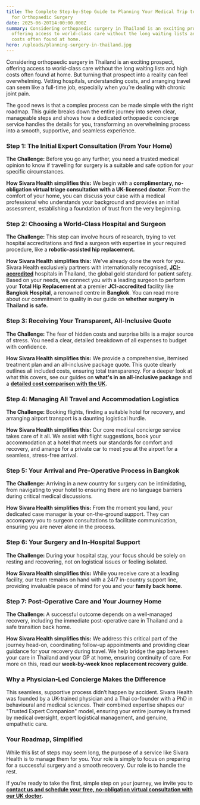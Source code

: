 ```yaml
---
title: The Complete Step-by-Step Guide to Planning Your Medical Trip to Thailand
  for Orthopaedic Surgery
date: 2025-06-20T14:00:00.000Z
summary: Considering orthopaedic surgery in Thailand is an exciting prospect,
  offering access to world-class care without the long waiting lists and high
  costs often found at home.
hero: /uploads/planning-surgery-in-thailand.jpg
---
```

Considering orthopaedic surgery in Thailand is an exciting prospect, offering access to world-class care without the long waiting lists and high costs often found at home. But turning that prospect into a reality can feel overwhelming. Vetting hospitals, understanding costs, and arranging travel can seem like a full-time job, especially when you’re dealing with chronic joint pain.

The good news is that a complex process can be made simple with the right roadmap. This guide breaks down the entire journey into seven clear, manageable steps and shows how a dedicated orthopaedic concierge service handles the details for you, transforming an overwhelming process into a smooth, supportive, and seamless experience.

### **Step 1: The Initial Expert Consultation (From Your Home)**

**The Challenge:** Before you go any further, you need a trusted medical opinion to know if travelling for surgery is a suitable and safe option for your specific circumstances.

**How Sivara Health simplifies this:** We begin with a **complimentary, no-obligation virtual triage consultation with a UK-licensed doctor**. From the comfort of your home, you can discuss your case with a medical professional who understands your background and provides an initial assessment, establishing a foundation of trust from the very beginning.

### **Step 2: Choosing a World-Class Hospital and Surgeon**

**The Challenge:** This step can involve hours of research, trying to vet hospital accreditations and find a surgeon with expertise in your required procedure, like a **robotic-assisted hip replacement.**

**How Sivara Health simplifies this:** We've already done the work for you. Sivara Health exclusively partners with internationally recognised, **[JCI-accredited](https://www.jointcommissioninternational.org/)** hospitals in Thailand, the global gold standard for patient safety. Based on your needs, we connect you with a leading surgeon to perform your **Total Hip Replacement** at a premier **JCI-accredited** facility like **Bangkok Hospital**, a renowned centre in **Bangkok**. You can read more about our commitment to quality in our guide on **whether surgery in Thailand is safe.**

### **Step 3: Receiving Your Transparent, All-Inclusive Quote**

**The Challenge:** The fear of hidden costs and surprise bills is a major source of stress. You need a clear, detailed breakdown of all expenses to budget with confidence.

**How Sivara Health simplifies this:** We provide a comprehensive, itemised treatment plan and an all-inclusive package quote. This quote clearly outlines all included costs, ensuring total transparency. For a deeper look at what this covers, see our guides on **what's in an all-inclusive package** and a **[detailed cost comparison with the UK](https://sivara.health/article.html?slug=hip-replacement-cost-uk-vs-thailand-a-detailed-2025-price-breakdown-to-save-over-60)**.

### **Step 4: Managing All Travel and Accommodation Logistics**

**The Challenge:** Booking flights, finding a suitable hotel for recovery, and arranging airport transport is a daunting logistical hurdle.

**How Sivara Health simplifies this:** Our core medical concierge service takes care of it all. We assist with flight suggestions, book your accommodation at a hotel that meets our standards for comfort and recovery, and arrange for a private car to meet you at the airport for a seamless, stress-free arrival.

### **Step 5: Your Arrival and Pre-Operative Process in Bangkok**

**The Challenge:** Arriving in a new country for surgery can be intimidating, from navigating to your hotel to ensuring there are no language barriers during critical medical discussions.

**How Sivara Health simplifies this:** From the moment you land, your dedicated case manager is your on-the-ground support. They can accompany you to surgeon consultations to facilitate communication, ensuring you are never alone in the process.

### **Step 6: Your Surgery and In-Hospital Support**

**The Challenge:** During your hospital stay, your focus should be solely on resting and recovering, not on logistical issues or feeling isolated.

**How Sivara Health simplifies this:** While you receive care at a leading facility, our team remains on hand with a 24/7 in-country support line, providing invaluable peace of mind for you and your **family back home**.

### **Step 7: Post-Operative Care and Your Journey Home**

**The Challenge:** A successful outcome depends on a well-managed recovery, including the immediate post-operative care in Thailand and a safe transition back home.

**How Sivara Health simplifies this:** We address this critical part of the journey head-on, coordinating follow-up appointments and providing clear guidance for your recovery during travel. We help bridge the gap between your care in Thailand and your GP at home, ensuring continuity of care. For more on this, read our **week-by-week knee replacement recovery guide**.

### **Why a Physician-Led Concierge Makes the Difference**

This seamless, supportive process didn’t happen by accident. Sivara Health was founded by a UK-trained physician and a Thai co-founder with a PhD in behavioural and medical sciences. Their combined expertise shapes our "Trusted Expert Companion" model, ensuring your entire journey is framed by medical oversight, expert logistical management, and genuine, empathetic care.

### **Your Roadmap, Simplified**

While this list of steps may seem long, the purpose of a service like Sivara Health is to manage them for you. Your role is simply to focus on preparing for a successful surgery and a smooth recovery. Our role is to handle the rest.

If you’re ready to take the first, simple step on your journey, we invite you to **[contact us and schedule your free, no-obligation virtual consultation with our UK doctor](https://sivara.health/#consultation)**.
